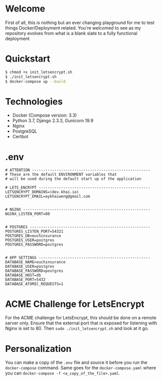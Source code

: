 Welcome
===
First of all, this is nothing but an ever changing playground for me to test things Docker/Deployment related. You're welcomed to see as my repository evolves from what is a blank slate to a fully functional deployment


Quickstart
===
```bash
$ chmod +x init_letsencrypt.sh
$ ./init_letsencrypt.sh
$ docker-compose up --build
```

Technologies
===
* Docker (Compose version: 3.3)
* Python 3.7, Django 2.3.3, Gunicorn 19.9
* Nginx
* PostgreSQL
* Certbot

.env
===
```
# ATTENTION -----------------------------------------------------
# These are the default ENVIRONMENT variables that
# will be used during the default start up of the application

# LETS_ENCRYPT --------------------------------------------------
LETSENCRYPT_DOMAINS=(dev.khai.io)
LETSENCRYPT_EMAIL=aykhaiweng@gmail.com


# NGINX ---------------------------------------------------------
NGINX_LISTEN_PORT=80


# POSTGRES ------------------------------------------------------
POSTGRES_LISTEN_PORT=54321
POSTGRES_DB=ouchinsurance
POSTGRES_USER=postgres
POSTGRES_PASSWORD=postgres


# APP SETTINGS --------------------------------------------------
DATABASE_NAME=ouchinsurance
DATABASE_USER=postgres
DATABASE_PASSWORD=postgres
DATABASE_HOST=db
DATABASE_PORT=5432
DATABASE_ATOMIC_REQUESTS=1
```


ACME Challenge for LetsEncrypt
=====
For the ACME challenge for LetsEncrypt, this should be done on a remote server only. Ensure that the external port that is exposed for listening with Nginx is set to 80. Then `sudo ./init_letsencrypt.sh` and look at it go.


Personalization
=====
You can make a copy of the `.env` file and source it before you run the `docker-compose` command. Same goes for the `docker-compose.yaml` where you can `docker-compose -f <a_copy_of_the_file>.yaml`.
